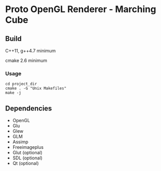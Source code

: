 Proto OpenGL Renderer - Marching Cube
===============================

Build
-----

C++11, g++4.7 minimum

cmake 2.6 minimum

### Usage

	cd project_dir
	cmake . -G "Unix Makefiles"
	make -j

Dependencies
------------

* OpenGL
* Glu
* Glew
* GLM
* Assimp
* Freeimageplus
* Glut (optional)
* SDL (optional)
* Qt (optional)

